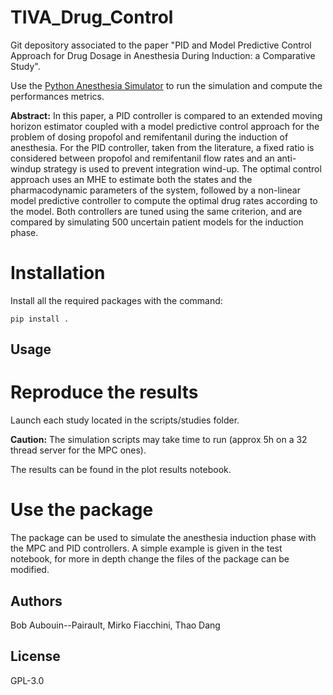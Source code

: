 # TIVA_Drug_Control

Git depository associated to the paper "PID and Model Predictive Control Approach for Drug Dosage in Anesthesia During Induction: a Comparative Study".

Use the [Python Anesthesia Simulator](https://github.com/BobAubouin/Python_Anesthesia_Simulator) to run the simulation and compute the performances metrics.

**Abstract:**
In this paper, a PID controller is compared to an extended moving horizon estimator coupled with a model predictive control approach for the problem of dosing propofol and remifentanil during the induction of anesthesia. For the PID controller, taken from the literature, a fixed ratio is considered between propofol and remifentanil flow rates and an anti-windup strategy is used to prevent integration wind-up. The optimal control approach uses an MHE to estimate both the states and the pharmacodynamic parameters of the system, followed by a non-linear model predictive controller to compute the optimal drug rates according to the model. Both controllers are tuned using the same criterion, and are compared by simulating 500 uncertain patient models for the induction phase. 


# Installation

Install all the required packages with the command:

```
pip install .
```

## Usage

# Reproduce the results
Launch each study located in the scripts/studies folder. 

**Caution:** The simulation scripts may take time to run (approx 5h on a 32 thread server for the MPC ones).

The results can be found in the plot results notebook.

# Use the package

The package can be used to simulate the anesthesia induction phase with the MPC and PID controllers. 
A simple example is given in the test notebook, for more in depth change the files of the package can be modified.

## Authors

Bob Aubouin--Pairault, Mirko Fiacchini, Thao Dang

## License

 GPL-3.0

